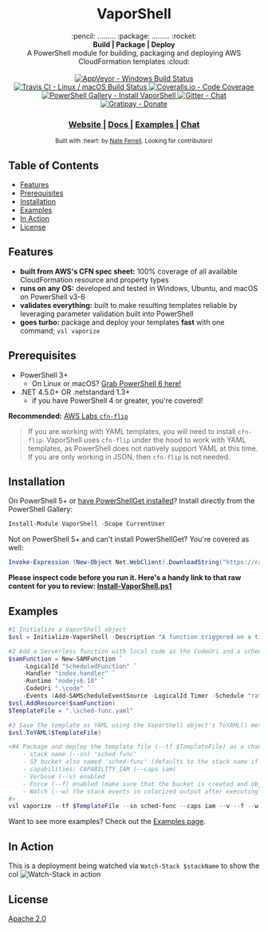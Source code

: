<h1 align="center">VaporShell</h1>

<div align="center">
  :pencil: ......... :package: ......... :rocket:
</div>

<div align="center">
  <strong>Build | Package | Deploy</strong>
</div>
<div align="center">
  A PowerShell module for building, packaging and deploying AWS CloudFormation templates :cloud:
</div>

<br />

<div align="center">
  <!-- AppVeyor -->
  <a href="https://ci.appveyor.com/project/nferrell/vaporshell/branch/master">
    <img src="https://ci.appveyor.com/api/projects/status/8a4jsfv42tbmlym8/branch/master?svg=true"
      alt="AppVeyor - Windows Build Status" title="AppVeyor - Windows Build Status" />
  </a>
  <!-- Travis CI -->
  <a href="https://travis-ci.org/scrthq/VaporShell">
    <img src="https://travis-ci.org/scrthq/VaporShell.svg?branch=master"
      alt="Travis CI - Linux / macOS Build Status" title="Travis CI - Linux / macOS Build Status" />
  </a>
  <!-- Coveralls -->
  <a href="https://coveralls.io/github/scrthq/Vaporshell?branch=master">
    <img src="https://coveralls.io/repos/github/scrthq/Vaporshell/badge.svg?branch=master"
      alt="Coveralls.io - Code Coverage" title="Coveralls.io - Code Coverage" />
  </a>
  <!-- PS Gallery -->
  <a href="https://www.PowerShellGallery.com/packages/VaporShell">
    <img src="https://img.shields.io/badge/psgallery-install-blue.svg"
      alt="PowerShell Gallery - Install VaporShell" title="PowerShell Gallery - Install VaporShell" />
  </a>
  <!-- Gitter -->
  <a href="https://gitter.im/VaporShell/Lobby?utm_source=badge&utm_medium=badge&utm_campaign=pr-badge&utm_content=badge">
    <img src="https://badges.gitter.im/VaporShell/Lobby.svg"
      alt="Gitter - Chat" title="Gitter - Chat" />
  </a>
  <!-- Gratipay -->
  <a href="https://gratipay.com/VaporShell">
    <img src="https://img.shields.io/gratipay/user/scrthq.svg"
      alt="Gratipay - Donate" title="Gratipay - Donate" />
  </a>
</div>

<div align="center">
  <h3>
    <a href="http://vaporshell.io">
      Website
    </a>
    <span> | </span>
    <a href="http://vaporshell.io/docs/">
      Docs
    </a>
    <span> | </span>
    <a href="http://vaporshell.io/docs/examples">
      Examples
    </a>
    <span> | </span><!-- 
    <a href="https://github.com/scrthq/VaporShell/blob/master/GitHub/CONTRIBUTING.md">
      Contributing
    </a>
    <span> | </span> -->
    <a href="https://gitter.im/VaporShell/Lobby">
      Chat
    </a>
  </h3>
</div>

<div align="center">
  <sub>Built with :heart: by <a href="https://twitter.com/scrthq">Nate Ferrell</a>. Looking for contributors!
</div>

## Table of Contents
- [Features](#features)
- [Prerequisites](#prerequisites)
- [Installation](#installation)
- [Examples](#examples)
- [In Action](#in-action)
- [License](#license)

## Features
- __built from AWS's CFN spec sheet:__ 100% coverage of all available CloudFormation resource and property types
- __runs on any OS:__ developed and tested in Windows, Ubuntu, and macOS on PowerShell v3-6
- __validates everything:__ built to make resulting templates reliable by leveraging parameter validation built into PowerShell
- __goes turbo:__ package and deploy your templates **fast** with one command; `vsl vaporize`


## Prerequisites

- PowerShell 3+
  - On Linux or macOS? [Grab PowerShell 6 here!](https://github.com/powershell/powershell#get-powershell)
- .NET 4.5.0+ OR .netstandard 1.3+
  - if you have PowerShell 4 or greater, you're covered!

**Recommended:** [ AWS Labs `cfn-flip`](https://github.com/awslabs/aws-cfn-template-flip)
> If you are working with YAML templates, you will need to install `cfn-flip`. VaporShell uses `cfn-flip` under the hood to work with YAML templates, as PowerShell does not natively support YAML at this time. If you are only working in JSON, then `cfn-flip` is not needed.


## Installation

On PowerShell 5+ or [have PowerShellGet installed](https://www.microsoft.com/en-us/download/details.aspx?id=51451)? Install directly from the PowerShell Gallery:

```powershell
Install-Module VaporShell -Scope CurrentUser
```

Not on PowerShell 5+ and can't install PowerShellGet? You're covered as well:

```powershell
Invoke-Expression (New-Object Net.WebClient).DownloadString("https://raw.githubusercontent.com/scrthq/VaporShell/master/Install-VaporShell.ps1")
```
**Please inspect code before you run it. Here's a handy link to that raw content for you to review: [Install-VaporShell.ps1](https://raw.githubusercontent.com/scrthq/VaporShell/master/Install-VaporShell.ps1)**

## Examples

```powershell
#1 Initialize a VaporShell object
$vsl = Initialize-VaporShell -Description "A function triggered on a timer."

#2 Add a Serverless function with local code as the CodeUri and a schedule of 5 minutes (split into multiple lines for readability)
$samFunction = New-SAMFunction `
    -LogicalId "ScheduledFunction" `
    -Handler "index.handler" `
    -Runtime "nodejs6.10" `
    -CodeUri ".\code" `
    -Events (Add-SAMScheduleEventSource -LogicalId Timer -Schedule "rate(5 minutes)")
$vsl.AddResource($samFunction)
$TemplateFile = ".\sched-func.yaml"

#3 Save the template as YAML using the VaporShell object's ToYAML() method (uses cfn-flip to convert to/from YAML)
$vsl.ToYAML($TemplateFile)

<#4 Package and deploy the template file (--tf $TemplateFile) as a change set with parameters:
    - stack name (--sn) 'sched-func'
    - S3 bucket also named 'sched-func' (defaults to the stack name if --s3 is not passed)
    - capabilities: CAPABILITY_IAM (--caps iam)
    - Verbose (--v) enabled
    - Force (--f) enabled (make sure that the bucket is created and objects are uploaded)
    - Watch (--w) the stack events in colorized output after executing the change
#>
vsl vaporize --tf $TemplateFile --sn sched-func --caps iam --v --f --w

```
Want to see more examples? Check out the [Examples page](http://vaporshell.io/docs/examples).


## In Action

This is a deployment being watched via `Watch-Stack $stackName` to show the col
![Watch-Stack in action](http://vaporshell.io/images/Watch-Stacks.gif)

## License
[Apache 2.0](https://tldrlegal.com/license/apache-license-2.0-(apache-2.0))